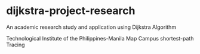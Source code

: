 # dijkstra-project-research
An academic research study and application using Dijkstra Algorithm

Technological Institute of the Philippines-Manila Map Campus shortest-path Tracing
